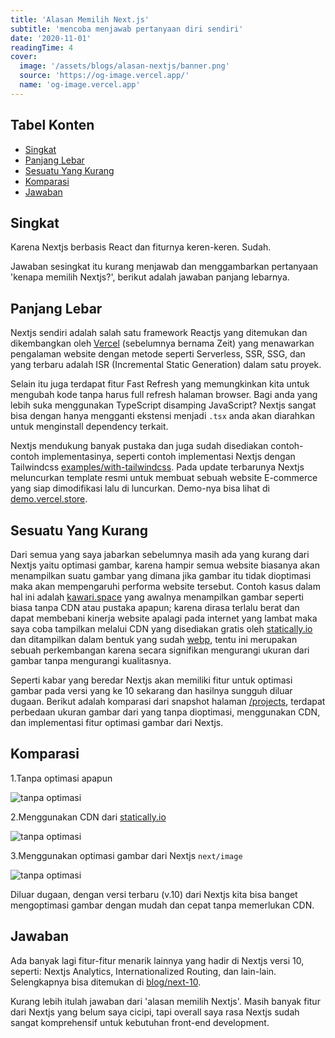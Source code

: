 ```yaml
---
title: 'Alasan Memilih Next.js'
subtitle: 'mencoba menjawab pertanyaan diri sendiri'
date: '2020-11-01'
readingTime: 4
cover:
  image: '/assets/blogs/alasan-nextjs/banner.png'
  source: 'https://og-image.vercel.app/'
  name: 'og-image.vercel.app'
---
```


## Tabel Konten

- [Singkat](#singkat)
- [Panjang Lebar](#panjang-lebar)
- [Sesuatu Yang Kurang](#sesuatu-yang-kurang)
- [Komparasi](#komparasi)
- [Jawaban](#jawaban)

## <a name='singkat'>Singkat</a>

Karena Nextjs berbasis React dan fiturnya keren-keren. Sudah.

Jawaban sesingkat itu kurang menjawab dan menggambarkan pertanyaan 'kenapa memilih Nextjs?', berikut adalah jawaban panjang lebarnya.

## <a name='kalwabed'>Panjang Lebar</a>

Nextjs sendiri adalah salah satu framework Reactjs yang ditemukan dan dikembangkan oleh [Vercel](https://vercel.com) (sebelumnya bernama Zeit) yang menawarkan pengalaman website dengan metode seperti Serverless, SSR, SSG, dan yang terbaru adalah ISR (Incremental Static Generation) dalam satu proyek.

Selain itu juga terdapat fitur Fast Refresh yang memungkinkan kita untuk mengubah kode tanpa harus full refresh halaman browser. Bagi anda yang lebih suka menggunakan TypeScript disamping JavaScript? Nextjs sangat bisa dengan hanya mengganti ekstensi menjadi `.tsx` anda akan diarahkan untuk menginstall dependency terkait.

Nextjs mendukung banyak pustaka dan juga sudah disediakan contoh-contoh implementasinya, seperti contoh implementasi Nextjs dengan Tailwindcss [examples/with-tailwindcss](https://github.com/vercel/next.js/tree/canary/examples/with-tailwindcss). Pada update terbarunya Nextjs meluncurkan template resmi untuk membuat sebuah website E-commerce yang siap dimodifikasi lalu di luncurkan. Demo-nya bisa lihat di [demo.vercel.store](https://demo.vercel.store/).

## <a name='sesuatu-yang-kurang'>Sesuatu Yang Kurang</a>

Dari semua yang saya jabarkan sebelumnya masih ada yang kurang dari Nextjs yaitu optimasi gambar, karena hampir semua website biasanya akan menampilkan suatu gambar yang dimana jika gambar itu tidak dioptimasi maka akan mempengaruhi performa website tersebut. Contoh kasus dalam hal ini adalah [kawari.space](https://kawari.space) yang awalnya menampilkan gambar seperti biasa tanpa CDN atau pustaka apapun; karena dirasa terlalu berat dan dapat membebani kinerja website apalagi pada internet yang lambat maka saya coba tampilkan melalui CDN yang disediakan gratis oleh [statically.io](https://statically.io/) dan ditampilkan dalam bentuk yang sudah [webp](https://developer.mozilla.org/en-US/docs/Glossary/webp), tentu ini merupakan sebuah perkembangan karena secara signifikan mengurangi ukuran dari gambar tanpa mengurangi kualitasnya.

Seperti kabar yang beredar Nextjs akan memiliki fitur untuk optimasi gambar pada versi yang ke 10 sekarang dan hasilnya sungguh diluar dugaan. Berikut adalah komparasi dari snapshot halaman [/projects](https://kawari.space/projects), terdapat perbedaan ukuran gambar dari yang tanpa dioptimasi, menggunakan CDN, dan implementasi fitur optimasi gambar dari Nextjs.

## <a name='komparasi'>Komparasi</a>

1.Tanpa optimasi apapun

![tanpa optimasi](https://cdn.statically.io/img/kawari.space/f=auto/assets/blogs/alasan-nextjs/default.png)

2.Menggunakan CDN dari [statically.io](https://statically.io/)

![tanpa optimasi](https://cdn.statically.io/img/kawari.space/f=auto/assets/blogs/alasan-nextjs/statically.png)

3.Menggunakan optimasi gambar dari Nextjs `next/image`

![tanpa optimasi](https://cdn.statically.io/img/kawari.space/f=auto/assets/blogs/alasan-nextjs/next-image.png)

Diluar dugaan, dengan versi terbaru (v.10) dari Nextjs kita bisa banget mengoptimasi gambar dengan mudah dan cepat tanpa memerlukan CDN.

## <a name='jawaban'>Jawaban</a>

Ada banyak lagi fitur-fitur menarik lainnya yang hadir di Nextjs versi 10, seperti: Nextjs Analytics, Internationalized Routing, dan lain-lain. Selengkapnya bisa ditemukan di [blog/next-10](https://nextjs.org/blog/next-10).

Kurang lebih itulah jawaban dari 'alasan memilih Nextjs'. Masih banyak fitur dari Nextjs yang belum saya cicipi, tapi overall saya rasa Nextjs sudah sangat komprehensif untuk kebutuhan front-end development.
